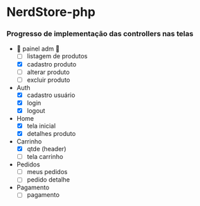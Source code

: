 # NerdStore-php

### Progresso de implementação das controllers nas telas

- 🔐 painel adm 🔐
  - [ ] listagem de produtos
  - [x] cadastro produto
  - [ ] alterar produto
  - [ ] excluir produto

- Auth
  - [x] cadastro usuário
  - [x] login
  - [x] logout

- Home
  - [x] tela inicial
  - [x] detalhes produto

- Carrinho
  - [x] qtde (header)
  - [ ] tela carrinho

- Pedidos
  - [ ] meus pedidos
  - [ ] pedido detalhe

- Pagamento
  - [ ] pagamento
